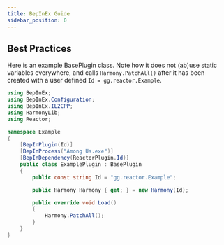```yaml
---
title: BepInEx Guide
sidebar_position: 0
---
```



## Best Practices

Here is an example BasePlugin class. Note how it does not (ab)use static variables everywhere, and calls `Harmony.PatchAll()` after it has been created with a user defined `Id = gg.reactor.Example`.
```csharp
using BepInEx;
using BepInEx.Configuration;
using BepInEx.IL2CPP;
using HarmonyLib;
using Reactor;

namespace Example
{
    [BepInPlugin(Id)]
    [BepInProcess("Among Us.exe")]
    [BepInDependency(ReactorPlugin.Id)]
    public class ExamplePlugin : BasePlugin
    {
        public const string Id = "gg.reactor.Example";

        public Harmony Harmony { get; } = new Harmony(Id);

        public override void Load()
        {
            Harmony.PatchAll();
        }
    }
}
```
